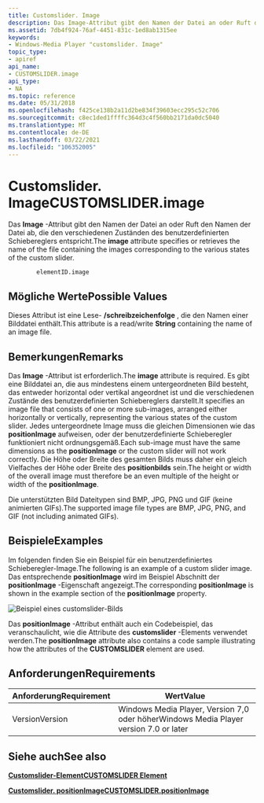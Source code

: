 ```yaml
---
title: Customslider. Image
description: Das Image-Attribut gibt den Namen der Datei an oder Ruft den Namen der Datei ab, die den verschiedenen Zuständen des benutzerdefinierten Schiebereglers entspricht.
ms.assetid: 7db4f924-76af-4451-831c-1ed8ab1315ee
keywords:
- Windows-Media Player "customslider. Image"
topic_type:
- apiref
api_name:
- CUSTOMSLIDER.image
api_type:
- NA
ms.topic: reference
ms.date: 05/31/2018
ms.openlocfilehash: f425ce138b2a11d2be834f39603ecc295c52c706
ms.sourcegitcommit: c8ec1ded1ffffc364d3c4f560bb2171da0dc5040
ms.translationtype: MT
ms.contentlocale: de-DE
ms.lasthandoff: 03/22/2021
ms.locfileid: "106352005"
---
```

# <a name="customsliderimage"></a><span data-ttu-id="b6158-104">Customslider. Image</span><span class="sxs-lookup"><span data-stu-id="b6158-104">CUSTOMSLIDER.image</span></span>

<span data-ttu-id="b6158-105">Das **Image** -Attribut gibt den Namen der Datei an oder Ruft den Namen der Datei ab, die den verschiedenen Zuständen des benutzerdefinierten Schiebereglers entspricht.</span><span class="sxs-lookup"><span data-stu-id="b6158-105">The **image** attribute specifies or retrieves the name of the file containing the images corresponding to the various states of the custom slider.</span></span>

``` syntax
        elementID.image
```

## <a name="possible-values"></a><span data-ttu-id="b6158-106">Mögliche Werte</span><span class="sxs-lookup"><span data-stu-id="b6158-106">Possible Values</span></span>

<span data-ttu-id="b6158-107">Dieses Attribut ist eine Lese- **/schreibzeichenfolge** , die den Namen einer Bilddatei enthält.</span><span class="sxs-lookup"><span data-stu-id="b6158-107">This attribute is a read/write **String** containing the name of an image file.</span></span>

## <a name="remarks"></a><span data-ttu-id="b6158-108">Bemerkungen</span><span class="sxs-lookup"><span data-stu-id="b6158-108">Remarks</span></span>

<span data-ttu-id="b6158-109">Das **Image** -Attribut ist erforderlich.</span><span class="sxs-lookup"><span data-stu-id="b6158-109">The **image** attribute is required.</span></span> <span data-ttu-id="b6158-110">Es gibt eine Bilddatei an, die aus mindestens einem untergeordneten Bild besteht, das entweder horizontal oder vertikal angeordnet ist und die verschiedenen Zustände des benutzerdefinierten Schiebereglers darstellt.</span><span class="sxs-lookup"><span data-stu-id="b6158-110">It specifies an image file that consists of one or more sub-images, arranged either horizontally or vertically, representing the various states of the custom slider.</span></span> <span data-ttu-id="b6158-111">Jedes untergeordnete Image muss die gleichen Dimensionen wie das **positionImage** aufweisen, oder der benutzerdefinierte Schieberegler funktioniert nicht ordnungsgemäß.</span><span class="sxs-lookup"><span data-stu-id="b6158-111">Each sub-image must have the same dimensions as the **positionImage** or the custom slider will not work correctly.</span></span> <span data-ttu-id="b6158-112">Die Höhe oder Breite des gesamten Bilds muss daher ein gleich Vielfaches der Höhe oder Breite des **positionbilds** sein.</span><span class="sxs-lookup"><span data-stu-id="b6158-112">The height or width of the overall image must therefore be an even multiple of the height or width of the **positionImage**.</span></span>

<span data-ttu-id="b6158-113">Die unterstützten Bild Dateitypen sind BMP, JPG, PNG und GIF (keine animierten GIFs).</span><span class="sxs-lookup"><span data-stu-id="b6158-113">The supported image file types are BMP, JPG, PNG, and GIF (not including animated GIFs).</span></span>

## <a name="examples"></a><span data-ttu-id="b6158-114">Beispiele</span><span class="sxs-lookup"><span data-stu-id="b6158-114">Examples</span></span>

<span data-ttu-id="b6158-115">Im folgenden finden Sie ein Beispiel für ein benutzerdefiniertes Schieberegler-Image.</span><span class="sxs-lookup"><span data-stu-id="b6158-115">The following is an example of a custom slider image.</span></span> <span data-ttu-id="b6158-116">Das entsprechende **positionImage** wird im Beispiel Abschnitt der **positionImage** -Eigenschaft angezeigt.</span><span class="sxs-lookup"><span data-stu-id="b6158-116">The corresponding **positionImage** is shown in the example section of the **positionImage** property.</span></span>

![Beispiel eines customslider-Bilds](images/dial.png)

<span data-ttu-id="b6158-118">Das **positionImage** -Attribut enthält auch ein Codebeispiel, das veranschaulicht, wie die Attribute des **customslider** -Elements verwendet werden.</span><span class="sxs-lookup"><span data-stu-id="b6158-118">The **positionImage** attribute also contains a code sample illustrating how the attributes of the **CUSTOMSLIDER** element are used.</span></span>

## <a name="requirements"></a><span data-ttu-id="b6158-119">Anforderungen</span><span class="sxs-lookup"><span data-stu-id="b6158-119">Requirements</span></span>



| <span data-ttu-id="b6158-120">Anforderung</span><span class="sxs-lookup"><span data-stu-id="b6158-120">Requirement</span></span> | <span data-ttu-id="b6158-121">Wert</span><span class="sxs-lookup"><span data-stu-id="b6158-121">Value</span></span> |
|--------------------|------------------------------------------------------|
| <span data-ttu-id="b6158-122">Version</span><span class="sxs-lookup"><span data-stu-id="b6158-122">Version</span></span><br/> | <span data-ttu-id="b6158-123">Windows Media Player, Version 7,0 oder höher</span><span class="sxs-lookup"><span data-stu-id="b6158-123">Windows Media Player version 7.0 or later</span></span><br/> |



## <a name="see-also"></a><span data-ttu-id="b6158-124">Siehe auch</span><span class="sxs-lookup"><span data-stu-id="b6158-124">See also</span></span>

<dl> <dt>

[<span data-ttu-id="b6158-125">**Customslider-Element**</span><span class="sxs-lookup"><span data-stu-id="b6158-125">**CUSTOMSLIDER Element**</span></span>](customslider-element.md)
</dt> <dt>

[<span data-ttu-id="b6158-126">**Customslider. positionImage**</span><span class="sxs-lookup"><span data-stu-id="b6158-126">**CUSTOMSLIDER.positionImage**</span></span>](customslider-positionimage.md)
</dt> </dl>

 

 





